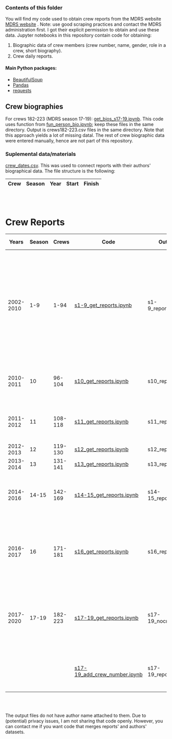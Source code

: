 ### Contents of this folder

You will find my code used to obtain crew reports from the MDRS website[ MDRS website](http://mdrs.marssociety.org/)   . Note: use good scraping practices and contact the MDRS administration first. I got their explicit permission to obtain and use these data. Jupyter notebooks in this repository contain code for obtaining:
1. Biographic data of crew members (crew number, name, gender, role in a crew, short biography). 
 2. Crew daily reports. 


#### Main Python packages: 
- [BeautifulSoup](https://www.crummy.com/software/BeautifulSoup/bs4/doc/#)
- [Pandas](https://pandas.pydata.org/)
- [requests](https://pypi.org/project/requests/2.7.0/)

## **Crew biographies**

For crews 182-223 (MDRS season 17-19): [get_bios_s17-19.ipynb](get_bios_s17-19.ipynb). This code uses function from  [fun_person_bio.ipynb](fun_person_bio.ipynb); keep these files in the same directory. Output is crews182-223.csv files in the same directory. Note that this approach yields a lot of missing datal. The rest of crew biographic data were entered manually, hence are not part of this repository. 


 
### **Suplemental data/materials** 
 [crew_dates.csv](data/crew_dates.csv). This was used to connect reports with their authors' biographical data. The file structure is the following:

Crew|Season|Year|Start|Finish|
--|--|--|--|-- |

<br></br>

# Crew Reports 

Years |Season | Crews | Code |Output| Len(Output) | Author info | Notes |
--| --| --|--|--|--|-- | --|
2002-2010 |1-9 |1-94|[s1-9_get_reports.ipynb](code/s1-9_get_reports.ipynb)|s1-9_reports.csv|8793| No | I used archival data that James Burk shared with me in a .zip file. All these reports are also available online, but this code will not work. |
2010-2011| 10 | 96-104 | [s10_get_reports.ipynb](code/s10_get_reports.ipynb)|s10_reports.csv|821 | No | No date for reports; simulation day instead. 
2011-2012 |11 |108-118 |[s11_get_reports.ipynb](code/s11_get_reports.ipynb)|s11_reports.csv | 225 |No | No date for reports; simulation day instead. 
2012-2013 |12 |119-130 |[s12_get_reports.ipynb](code/s12_get_reports.ipynb)|s12_reports.csv|608|No|
2013-2014 |13 |131-141 |[s13_get_reports.ipynb](code/s13_get_reports.ipynb)|s13_reports.csv|621|No|
2014-2016 |14-15 |142-169|[s14-15_get_reports.ipynb](code/s14-15_get_reports.ipynb) |s14-15_reports.csv|1422 |No| Two seasons at once because reports are in one place. 
2016-2017 |16 |171-181| [s16_get_reports.ipynb](code/s16_get_reports.ipynb)|s16_reports.csv| 403 | No | Reports are not tagged by crew that submitted them; this code does not get crew #. 
2017-2020 |17-19|182-223| [s17-19_get_reports.ipynb](code/s17-19_get_reports.ipynb)|s17-19_nocrew.csv | 2557| No | Reports are not tagged by crew that submitted them; this code does not get crew # 
| | | | [s17-19_add_crew_number.ipynb](code/s17-19_add_crew_number.ipynb) |s17-19_reports.csv| |  | This code adds crew number to reports. 

<br></br>

The output files do not have author name attached to them. Due to (potential) privacy issues, I am not sharing that code openly. However, you can contact me if you want code that merges reports' and authors' datasets. 


